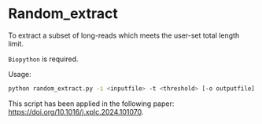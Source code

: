 # Random_extract
To extract a subset of long-reads which meets the user-set total length limit.

`Biopython` is required.

Usage: 
```bash
python random_extract.py -i <inputfile> -t <threshold> [-o outputfile] [-s random_seed]
```
This script has been applied in the following paper: https://doi.org/10.1016/j.xplc.2024.101070.
